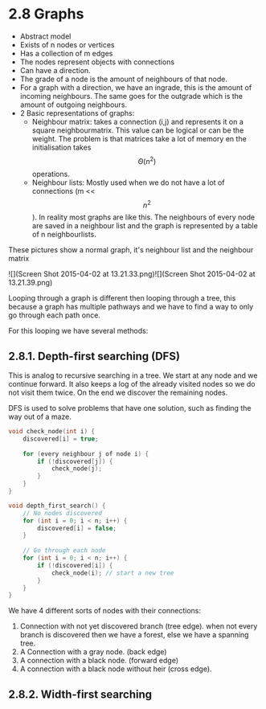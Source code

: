# 2.8 Graphs
* Abstract model
* Exists of n nodes or vertices
* Has a collection of m edges
* The nodes represent objects with connections
* Can have a direction.
* The grade of a node is the amount of neighbours of that node.
* For a graph with a direction, we have an ingrade, this is the amount of incoming neighbours. The same goes for the outgrade which is the amount of outgoing neighbours.
* 2 Basic representations of graphs:
    * Neighbour matrix: takes a connection (i,j) and represents it on a square neighbourmatrix. This value can be logical or can be the weight. The problem is that matrices take a lot of memory en the initialisation takes $$\Theta(n^2)$$ operations.
    * Neighbour lists: Mostly used when we do not have a lot of connections (m << $$n^2$$). In reality most graphs are like this. The neighbours of every node are saved in a neighbour list and the graph is represented by a table of n neighbourlists.

These pictures show a normal graph, it's neighbour list and the neighbour matrix

![](Screen Shot 2015-04-02 at 13.21.33.png)![](Screen Shot 2015-04-02 at 13.21.39.png)

Looping through a graph is different then looping through a tree, this because a graph has multiple pathways and we have to find a way to only go through each path once.

For this looping we have several methods:
## 2.8.1. Depth-first searching (DFS)
This is analog to recursive searching in a tree. We start at any node and we continue forward. It also keeps a log of the already visited nodes so we do not visit them twice. On the end we discover the remaining nodes.

DFS is used to solve problems that have one solution, such as finding the way out of a maze.

```c++
void check_node(int i) {
    discovered[i] = true;
    
    for (every neighbour j of node i) {
        if (!discovered[j]) {
            check_node(j);
        }
    }
}

void depth_first_search() {
    // No nodes discovered
    for (int i = 0; i < n; i++) {
        discovered[i] = false;
    }
    
    // Go through each node
    for (int i = 0; i < n; i++) {
        if (!discovered[i]) {
            check_node(i); // start a new tree
        }
    }
}
```

We have 4 different sorts of nodes with their connections:

1. Connection with not yet discovered branch (tree edge). when not every branch is discovered then we have a forest, else we have a spanning tree.
2. A Connection with a gray node. (back edge)
3. A connection with a black node. (forward edge)
4. A connection with a black node without heir (cross edge).


## 2.8.2. Width-first searching